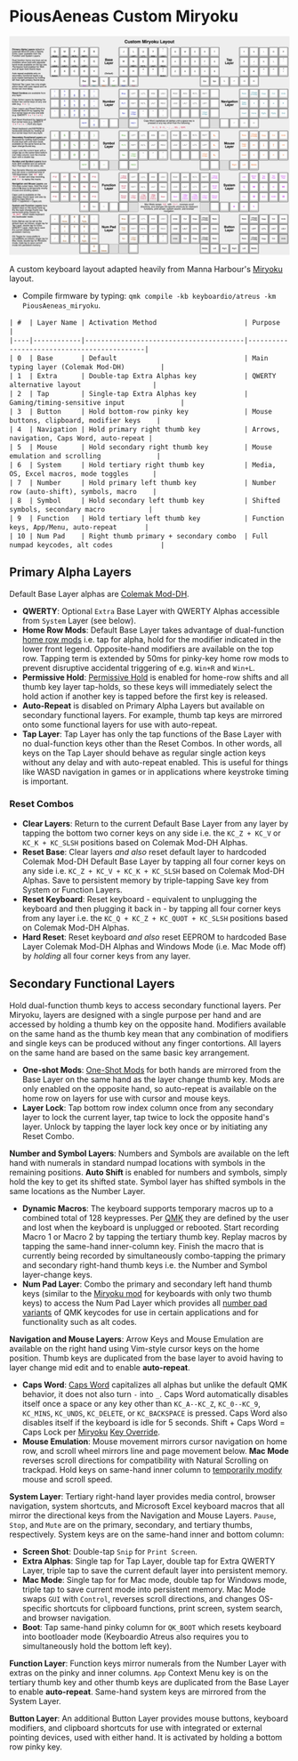 # PiousAeneas Custom Miryoku

![Custom Keymap](layout/keyboard-layout-PiousAeneas-miryoku.png)

A custom keyboard layout adapted heavily from Manna Harbour's [Miryoku](https://github.com/manna-harbour/miryoku) layout.
- Compile firmware by typing: `qmk compile -kb keyboardio/atreus -km PiousAeneas_miryoku`.

```
| #  | Layer Name | Activation Method                      | Purpose                                    |
|----|------------|----------------------------------------|--------------------------------------------|
| 0  | Base       | Default                                | Main typing layer (Colemak Mod-DH)         |
| 1  | Extra      | Double-tap Extra Alphas key            | QWERTY alternative layout                  |
| 2  | Tap        | Single-tap Extra Alphas key            | Gaming/timing-sensitive input              |
| 3  | Button     | Hold bottom-row pinky key              | Mouse buttons, clipboard, modifier keys    |
| 4  | Navigation | Hold primary right thumb key           | Arrows, navigation, Caps Word, auto-repeat |
| 5  | Mouse      | Hold secondary right thumb key         | Mouse emulation and scrolling              |
| 6  | System     | Hold tertiary right thumb key          | Media, OS, Excel macros, mode toggles      |
| 7  | Number     | Hold primary left thumb key            | Number row (auto-shift), symbols, macro    |
| 8  | Symbol     | Hold secondary left thumb key   	   | Shifted symbols, secondary macro           |
| 9  | Function   | Hold tertiary left thumb key           | Function keys, App/Menu, auto-repeat       |
| 10 | Num Pad    | Right thumb primary + secondary combo  | Full numpad keycodes, alt codes            |
```

## Primary Alpha Layers

Default Base Layer alphas are [Colemak Mod-DH](https://web.archive.org/web/20250405062747/https://colemakmods.github.io/mod-dh/).

- **QWERTY**: Optional `Extra` Base Layer with QWERTY Alphas accessible from `System` Layer (see below).
- **Home Row Mods**: Default Base Layer takes advantage of dual-function [home row mods](https://web.archive.org/web/20250405055459/https://precondition.github.io/home-row-mods) i.e. tap for alpha, hold for the modifier indicated in the lower front legend. Opposite-hand modifiers are available on the top row. Tapping term is extended by 50ms for pinky-key home row mods to prevent disruptive accidental triggering of e.g. `Win+R` and `Win+L`.
- **Permissive Hold**: [Permissive Hold](https://web.archive.org/web/20250405191132/https://docs.qmk.fm/tap_hold#tap-or-hold-decision-modes) is enabled for home-row shifts and all thumb key layer tap-holds, so these keys will immediately select the hold action if another key is tapped before the first key is released.
- **Auto-Repeat** is disabled on Primary Alpha Layers but available on secondary functional layers. For example, thumb tap keys are mirrored onto some functional layers for use with auto-repeat.
- **Tap Layer**: Tap Layer has only the tap functions of the Base Layer with no dual-function keys other than the Reset Combos. In other words, all keys on the Tap Layer should behave as regular single action keys without any delay and with auto-repeat enabled. This is useful for things like WASD navigation in games or in applications where keystroke timing is important.

### Reset Combos
- **Clear Layers**: Return to the current Default Base Layer from any layer by tapping the bottom two corner keys on any side i.e. the `KC_Z + KC_V` or `KC_K + KC_SLSH` positions based on Colemak Mod-DH Alphas.
- **Reset Base**: Clear layers *and also* reset default layer to hardcoded Colemak Mod-DH Default Base Layer by tapping all four corner keys on any side i.e. `KC_Z + KC_V + KC_K + KC_SLSH` based on Colemak Mod-DH Alphas. Save to persistent memory by triple-tapping Save key from System or Function Layers.
- **Reset Keyboard**: Reset keyboard - equivalent to unplugging the keyboard and then plugging it back in - by tapping all four corner keys from any layer i.e. the `KC_Q + KC_Z + KC_QUOT + KC_SLSH` positions based on Colemak Mod-DH Alphas.
- **Hard Reset**: Reset keyboard *and also* reset EEPROM to hardcoded Base Layer Colemak Mod-DH Alphas and Windows Mode (i.e. Mac Mode off) by *holding* all four corner keys from any layer.

## Secondary Functional Layers

Hold dual-function thumb keys to access secondary functional layers. Per Miryoku, layers are designed with a single purpose per hand and are accessed by holding a thumb key on the opposite hand. Modifiers available on the same hand as the thumb key mean that any combination of modifiers and single keys can be produced without any finger contortions. All layers on the same hand are based on the same basic key arrangement.
- **One-shot Mods**: [One-Shot Mods](https://web.archive.org/web/20250401011249/https://docs.qmk.fm/one_shot_keys#one-shot-keys) for both hands are mirrored from the Base Layer on the same hand as the layer change thumb key. Mods are only enabled on the opposite hand, so auto-repeat is available on the home row on layers for use with cursor and mouse keys.
- **Layer Lock**: Tap bottom row index column once from any secondary layer to lock the current layer, tap twice to lock the opposite hand's layer. Unlock by tapping the layer lock key once or by initiating any Reset Combo.

**Number and Symbol Layers**: Numbers and Symbols are available on the left hand with numerals in standard numpad locations with symbols in the remaining positions. **Auto Shift** is enabled for numbers and symbols, simply hold the key to get its shifted state. Symbol layer has shifted symbols in the same locations as the Number Layer.
- **Dynamic Macros**: The keyboard supports temporary macros up to a combined total of 128 keypresses. Per [QMK](https://web.archive.org/web/20250404132651/https://docs.qmk.fm/features/dynamic_macros) they are defined by the user and lost when the keyboard is unplugged or rebooted. Start recording Macro 1 or Macro 2 by tapping the tertiary thumb key. Replay macros by tapping the same-hand inner-column key. Finish the macro that is currently being recorded by simultaneously combo-tapping the primary and secondary right-hand thumb keys i.e. the Number and Symbol layer-change keys.
- **Num Pad Layer**: Combo the primary and secondary left hand thumb keys (similar to the [Miryoku mod](https://web.archive.org/web/20250403090449/https://github.com/manna-harbour/miryoku_qmk/tree/miryoku/users/manna-harbour_miryoku#thumb-combos) for keyboards with only two thumb keys) to access the Num Pad Layer which provides all [number pad variants](https://web.archive.org/web/20250411163123/https://docs.qmk.fm/keycodes_basic#number-pad) of QMK keycodes for use in certain applications and for functionality such as alt codes.

**Navigation and Mouse Layers**: Arrow Keys and Mouse Emulation are available on the right hand using Vim-style cursor keys on the home position. Thumb keys are duplicated from the base layer to avoid having to layer change mid edit and to enable **auto-repeat**.
- **Caps Word**: [Caps Word](https://web.archive.org/web/20250328095706/https://docs.qmk.fm/features/caps_word) capitalizes all alphas but unlike the default QMK behavior, it does not also turn `-` into `_`. Caps Word automatically disables itself once a space or any key other than `KC_A--KC_Z`, `KC_0--KC_9`, `KC_MINS`, `KC_UNDS`, `KC_DELETE`, or `KC_BACKSPACE` is pressed. Caps Word also disables itself if the keyboard is idle for 5 seconds. Shift + Caps Word = Caps Lock per [Miryoku](https://web.archive.org/web/20250418135833/https://github.com/manna-harbour/miryoku_qmk/tree/miryoku/users/manna-harbour_miryoku#caps-word) [Key Override](https://web.archive.org/web/20250328092237/https://docs.qmk.fm/features/key_overrides#simple-example).
- **Mouse Emulation**: Mouse movement mirrors cursor navigation on home row, and scroll wheel mirrors line and page movement below. **Mac Mode** reverses scroll directions for compatibility with Natural Scrolling on trackpad. Hold keys on same-hand inner column to [temporarily modify](https://web.archive.org/web/20250327175910/https://docs.qmk.fm/features/mouse_keys#combined-mode) mouse and scroll speed.

**System Layer**: Tertiary right-hand layer provides media control, browser navigation, system shortcuts, and Microsoft Excel keyboard macros that all mirror the directional keys from the Navigation and Mouse Layers. `Pause`, `Stop`, and `Mute` are on the primary, secondary, and tertiary thumbs, respectively. System keys are on the same-hand inner and bottom column:
- **Screen Shot**: Double-tap `Snip` for `Print Screen`.
- **Extra Alphas**: Single tap for Tap Layer, double tap for Extra QWERTY Layer, triple tap to save the current default layer into persistent memory.
- **Mac Mode**: Single tap for for Mac mode, double tap for Windows mode, triple tap to save current mode into persistent memory. Mac Mode swaps `GUI` with `Control`, reverses scroll directions, and changes OS-specific shortcuts for clipboard functions, print screen, system search, and browser navigation.
- **Boot**: Tap same-hand pinky column for `QK_BOOT` which resets keyboard into bootloader mode (Keyboardio Atreus also requires you to simultaneously hold the bottom left key).

**Function Layer**: Function keys mirror numerals from the Number Layer with extras on the pinky and inner columns. `App` Context Menu key is on the tertiary thumb key and other thumb keys are duplicated from the Base Layer to enable **auto-repeat**. Same-hand system keys are mirrored from the System Layer.

**Button Layer**: An additional Button Layer provides mouse buttons, keyboard modifiers, and clipboard shortcuts for use with integrated or external pointing devices, used with either hand. It is activated by holding a bottom row pinky key.